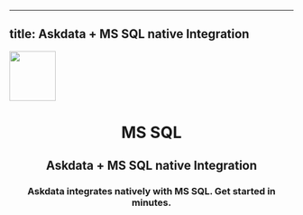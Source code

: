 
  ---
  title: Askdata + MS SQL native Integration
  ---

<img class="dataset_icon" class="mx-auto d-block mb-4" width="82" height="88" src="https://chart.askdata.com/datasets/icons/ms-sql.png" alt="">
<h1 class="dataset_title" style="text-align: center;">MS SQL</h1>
<h2 class="dataset_subtitle" style="text-align: center;">Askdata + MS SQL native Integration</h2> 
<h3 class="dataset_description" style="text-align: center;">Askdata integrates natively with MS SQL. Get started in minutes.</h3> 

  